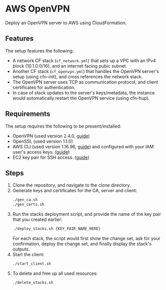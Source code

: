 # AWS OpenVPN

Deploy an OpenVPN server to AWS using CloudFormation.

## Features
The setup features the following:
* A network CF stack (`cf_network.yml`) that sets up a VPC with an IPv4 block (10.1.0.0/16), and an internet facing pubic subnet.
* Another CF stack (`cf_openvpn.yml`) that handles the OpenVPN server's setup (using cfn-init), and cross references the network stack.
* The OpenVPN server uses TCP as communication protocol, and client certificates for authentication.
* In case of stack updates to the server's keys/metadata, the instance would automatically restart the OpenVPN service (using cfn-hup).

## Requirements
The setup requires the following to be present/installed:
* OpenVPN (used version 2.4.0, [guide](https://openvpn.net/community-resources/installing-openvpn/))
* OpenSSL (used version 1.1.0)
* AWS CLI (used version 1.16.96, [guide](https://docs.aws.amazon.com/cli/latest/userguide/cli-chap-install.html)) 
and configured with your IAM user's access keys. ([guide](https://docs.aws.amazon.com/cli/latest/userguide/cli-chap-configure.html))
* EC2 key pair for SSH access. ([guide](https://docs.aws.amazon.com/AWSEC2/latest/UserGuide/ec2-key-pairs.html))

## Steps
1. Clone the repository, and navigate to the clone directory.
2. Generate keys and certificates for the CA, server and client:
   ```bash
   ./gen_ca.sh
   ./gen_certs.sh
   ```
3. Run the stacks deployment script, and provide the name of the key pair that you created earlier:
   ```bash
   ./deploy_stacks.sh {KEY_PAIR_NAME_HERE}
   ```
   For each stack, the script would first show the change set, ask for your confirmation, deploy the change set, and finally display the stack's outputs.
4. Start the client:
   ```bash
   ./start_client.sh
   ```
5. To delete and free up all used resources:
   ```bash
   ./delete_stacks.sh
   ```